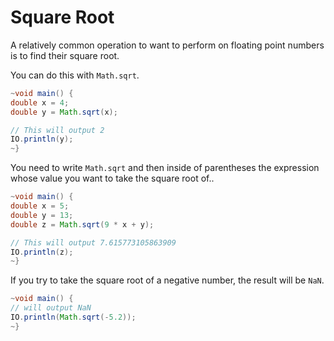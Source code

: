 # Square Root

A relatively common operation to want to perform on floating point numbers
is to find their square root.

You can do this with `Math.sqrt`.

```java
~void main() {
double x = 4;
double y = Math.sqrt(x);

// This will output 2
IO.println(y);
~}
```

You need to write `Math.sqrt` and then inside of parentheses the expression whose value you want to take the square root of..

```java
~void main() {
double x = 5;
double y = 13;
double z = Math.sqrt(9 * x + y);

// This will output 7.615773105863909
IO.println(z);
~}
```

If you try to take the square root of a negative number, the result will be `NaN`.

```java
~void main() {
// will output NaN
IO.println(Math.sqrt(-5.2));
~}
```
